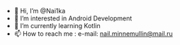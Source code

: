 - 👋 Hi, I’m @Nai1ka
- 👀 I’m interested in Android Development
- 🌱 I’m currently learning Kotlin
- 📫 How to reach me : e-mail: nail.minnemullin@mail.ru

<!---
Nai1ka/Nai1ka is a ✨ special ✨ repository because its `README.md` (this file) appears on your GitHub profile.
You can click the Preview link to take a look at your changes.
--->
